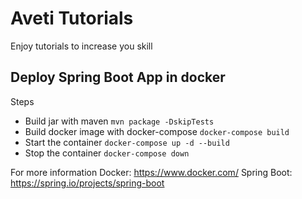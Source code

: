 # Aveti Tutorials
Enjoy tutorials to increase you skill
## Deploy Spring Boot App in docker
Steps
- Build jar with maven
`mvn package -DskipTests`
- Build docker image with docker-compose
`docker-compose build`
- Start the container
`docker-compose up -d --build`
- Stop the container
 `docker-compose down`

For more information
Docker:  <https://www.docker.com/>
Spring Boot: <https://spring.io/projects/spring-boot>
